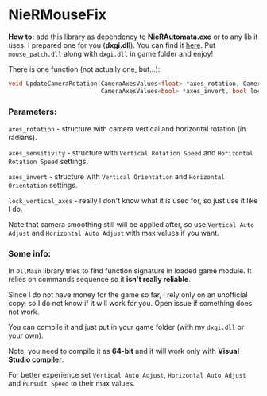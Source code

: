# NieRMouseFix

__How to:__ add this library as dependency to __NieRAutomata.exe__ or to any lib it uses.
I prepared one for you (__dxgi.dll__). You can find it [here](https://github.com/ayles/NieRMouseFix/releases).
Put `mouse_patch.dll` along with `dxgi.dll` in game folder and enjoy!

There is one function (not actually one, but...):

```c++
void UpdateCameraRotation(CameraAxesValues<float> *axes_rotation, CameraAxesValues<int> *axes_sensitivity,
                          CameraAxesValues<bool> *axes_invert, bool lock_vertical_axes);
```

### Parameters:

`axes_rotation` - structure with camera vertical and horizontal rotation (in radians).

`axes_sensitivity` - structure with `Vertical Rotation Speed` and `Horizontal Rotation Speed` settings.

`axes_invert` - structure with `Vertical Orientation` and `Horizontal Orientation` settings.

`lock_vertical_axes` - really I don't know what it is used for, so just use it like I do.

Note that camera smoothing still will be applied after, so use `Vertical Auto Adjust` and `Horizontal Auto Adjust` with max values if you want.

### Some info:
In `DllMain` library tries to find function signature in loaded game module. 
It relies on commands sequence so it __isn't really reliable__. 

Since I do not have money for the game so far, I rely only on an unofficial copy, so I do not know if it will work for you. 
Open issue if something does not work.

You can compile it and just put in your game folder (with my `dxgi.dll` or your own). 

Note, you need to compile it as __64-bit__ and it will work only with __Visual Studio compiler__.

For better experience set `Vertical Auto Adjust`, `Horizontal Auto Adjust` and `Pursuit Speed` to their max values.